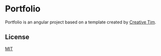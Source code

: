 # Portfolio

Portfolio is an angular project based on a template created by [Creative Tim](https://github.com/creativetimofficial/black-dashboard-angular).


## License
[MIT](https://choosealicense.com/licenses/mit/)